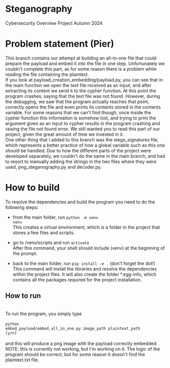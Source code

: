 # Steganography
Cybersecurity Overview Project Autumn 2024

# Problem statement (Pier)
This branch contains our attempt at building an all-in-one file that could prepare the payload and embed it into the file in one step. Unfortunately we couldn't complete this part, as for some reason there is a problem while reading the file containing the plaintext.
<br>If you look at payload_creation_embedding/payload.py, you can see that in the main function we open the text file received as an input, and after extracting its content we send it to the cypher function. At this point the program crashes, saying that the text file was not found. However, during the debugging, we saw that the program actually reaches that point, correctly opens the file and even prints its contents stored in the contents variable. For some reasons that we can't find though, once inside the cypher function this information is somehow lost, and trying to print the argument given as an input to cypher results in the program crashing and raising the file not found error. We still wanted you to read this part of our project, given the great amount of time we invested in it. 
<br>One other thing that I added to this branch was the stego_signatures file, which represents a better practice of how a global variable such as this one should be handled. Due to how the different parts of the project were developed separately, we couldn't do the same in the main branch, and had to resort to manually adding the strings in the two files where they were used, png_steganography.py and decoder.py.

# How to build
To resolve the dependencies and build the program you need to do the following steps:

- from the main folder, run
<code>python -m venv venv</code><br>This creates a virtual environment, which is a folder in the project that stores a few files and scripts.

- go to /venv/scripts and run
<code>activate</code><br> After this command, your shell should include (venv) at the beginning of the prompt.

- back to the main folder, run 
<code>pip install -e .</code> (don't forget the dot!) <br> This command will install the libraries and resolve the dependencies within the project files. It will also create the folder *.egg-info, which contains all the packages required for the project installation.

## How to run
<br>To run the program, you simply type
</br></br><code>python embed_payload/embed_all_in_one.py image_path plaintext_path [y/n]</code></br></br>
and this will produce a png image with the payload correctly embedded
NOTE: this is currently not working, but I'm working on it. The logic of the program should be correct,
but for some reason it doesn't find the plaintext.txt file.
